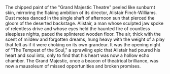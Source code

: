 The chipped paint of the "Grand Majestic Theatre" peeled like sunburnt skin, mirroring the flaking ambition of its director,  Alistair Finch-Williams.  Dust motes danced in the single shaft of afternoon sun that pierced the gloom of the deserted backstage.  Alistair, a man whose sculpted jaw spoke of relentless drive and whose eyes held the haunted fire of countless sleepless nights, paced the splintered wooden floor.  The air, thick with the scent of mildew and forgotten dreams, hung heavy with the weight of a play that felt as if it were choking on its own grandeur.  It was the opening night of "The Tempest of the Soul," a sprawling epic that Alistair had poured his heart and soul into, only to find that his heart was now a hollow echo chamber.  The Grand Majestic, once a beacon of theatrical brilliance, was now a mausoleum of missed opportunities and broken promises.
